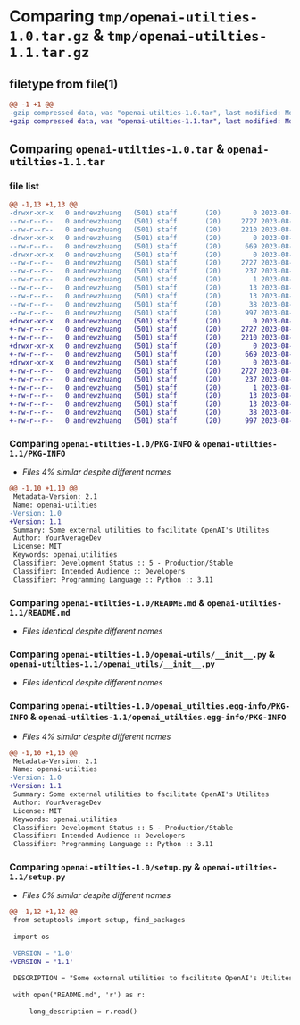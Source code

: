 # Comparing `tmp/openai-utilties-1.0.tar.gz` & `tmp/openai-utilties-1.1.tar.gz`

## filetype from file(1)

```diff
@@ -1 +1 @@
-gzip compressed data, was "openai-utilties-1.0.tar", last modified: Mon Aug  7 13:41:26 2023, max compression
+gzip compressed data, was "openai-utilties-1.1.tar", last modified: Mon Aug  7 13:53:16 2023, max compression
```

## Comparing `openai-utilties-1.0.tar` & `openai-utilties-1.1.tar`

### file list

```diff
@@ -1,13 +1,13 @@
-drwxr-xr-x   0 andrewzhuang   (501) staff       (20)        0 2023-08-07 13:41:26.129138 openai-utilties-1.0/
--rw-r--r--   0 andrewzhuang   (501) staff       (20)     2727 2023-08-07 13:41:26.129001 openai-utilties-1.0/PKG-INFO
--rw-r--r--   0 andrewzhuang   (501) staff       (20)     2210 2023-08-07 13:39:15.000000 openai-utilties-1.0/README.md
-drwxr-xr-x   0 andrewzhuang   (501) staff       (20)        0 2023-08-07 13:41:26.127820 openai-utilties-1.0/openai-utils/
--rw-r--r--   0 andrewzhuang   (501) staff       (20)      669 2023-08-07 13:38:20.000000 openai-utilties-1.0/openai-utils/__init__.py
-drwxr-xr-x   0 andrewzhuang   (501) staff       (20)        0 2023-08-07 13:41:26.128783 openai-utilties-1.0/openai_utilties.egg-info/
--rw-r--r--   0 andrewzhuang   (501) staff       (20)     2727 2023-08-07 13:41:26.000000 openai-utilties-1.0/openai_utilties.egg-info/PKG-INFO
--rw-r--r--   0 andrewzhuang   (501) staff       (20)      237 2023-08-07 13:41:26.000000 openai-utilties-1.0/openai_utilties.egg-info/SOURCES.txt
--rw-r--r--   0 andrewzhuang   (501) staff       (20)        1 2023-08-07 13:41:26.000000 openai-utilties-1.0/openai_utilties.egg-info/dependency_links.txt
--rw-r--r--   0 andrewzhuang   (501) staff       (20)       13 2023-08-07 13:41:26.000000 openai-utilties-1.0/openai_utilties.egg-info/requires.txt
--rw-r--r--   0 andrewzhuang   (501) staff       (20)       13 2023-08-07 13:41:26.000000 openai-utilties-1.0/openai_utilties.egg-info/top_level.txt
--rw-r--r--   0 andrewzhuang   (501) staff       (20)       38 2023-08-07 13:41:26.129186 openai-utilties-1.0/setup.cfg
--rw-r--r--   0 andrewzhuang   (501) staff       (20)      997 2023-08-07 13:40:52.000000 openai-utilties-1.0/setup.py
+drwxr-xr-x   0 andrewzhuang   (501) staff       (20)        0 2023-08-07 13:53:16.252116 openai-utilties-1.1/
+-rw-r--r--   0 andrewzhuang   (501) staff       (20)     2727 2023-08-07 13:53:16.251978 openai-utilties-1.1/PKG-INFO
+-rw-r--r--   0 andrewzhuang   (501) staff       (20)     2210 2023-08-07 13:39:15.000000 openai-utilties-1.1/README.md
+drwxr-xr-x   0 andrewzhuang   (501) staff       (20)        0 2023-08-07 13:53:16.250942 openai-utilties-1.1/openai_utils/
+-rw-r--r--   0 andrewzhuang   (501) staff       (20)      669 2023-08-07 13:49:23.000000 openai-utilties-1.1/openai_utils/__init__.py
+drwxr-xr-x   0 andrewzhuang   (501) staff       (20)        0 2023-08-07 13:53:16.251763 openai-utilties-1.1/openai_utilties.egg-info/
+-rw-r--r--   0 andrewzhuang   (501) staff       (20)     2727 2023-08-07 13:53:16.000000 openai-utilties-1.1/openai_utilties.egg-info/PKG-INFO
+-rw-r--r--   0 andrewzhuang   (501) staff       (20)      237 2023-08-07 13:53:16.000000 openai-utilties-1.1/openai_utilties.egg-info/SOURCES.txt
+-rw-r--r--   0 andrewzhuang   (501) staff       (20)        1 2023-08-07 13:53:16.000000 openai-utilties-1.1/openai_utilties.egg-info/dependency_links.txt
+-rw-r--r--   0 andrewzhuang   (501) staff       (20)       13 2023-08-07 13:53:16.000000 openai-utilties-1.1/openai_utilties.egg-info/requires.txt
+-rw-r--r--   0 andrewzhuang   (501) staff       (20)       13 2023-08-07 13:53:16.000000 openai-utilties-1.1/openai_utilties.egg-info/top_level.txt
+-rw-r--r--   0 andrewzhuang   (501) staff       (20)       38 2023-08-07 13:53:16.252174 openai-utilties-1.1/setup.cfg
+-rw-r--r--   0 andrewzhuang   (501) staff       (20)      997 2023-08-07 13:52:41.000000 openai-utilties-1.1/setup.py
```

### Comparing `openai-utilties-1.0/PKG-INFO` & `openai-utilties-1.1/PKG-INFO`

 * *Files 4% similar despite different names*

```diff
@@ -1,10 +1,10 @@
 Metadata-Version: 2.1
 Name: openai-utilties
-Version: 1.0
+Version: 1.1
 Summary: Some external utilities to facilitate OpenAI's Utilites
 Author: YourAverageDev
 License: MIT
 Keywords: openai,utilities
 Classifier: Development Status :: 5 - Production/Stable
 Classifier: Intended Audience :: Developers
 Classifier: Programming Language :: Python :: 3.11
```

### Comparing `openai-utilties-1.0/README.md` & `openai-utilties-1.1/README.md`

 * *Files identical despite different names*

### Comparing `openai-utilties-1.0/openai-utils/__init__.py` & `openai-utilties-1.1/openai_utils/__init__.py`

 * *Files identical despite different names*

### Comparing `openai-utilties-1.0/openai_utilties.egg-info/PKG-INFO` & `openai-utilties-1.1/openai_utilties.egg-info/PKG-INFO`

 * *Files 4% similar despite different names*

```diff
@@ -1,10 +1,10 @@
 Metadata-Version: 2.1
 Name: openai-utilties
-Version: 1.0
+Version: 1.1
 Summary: Some external utilities to facilitate OpenAI's Utilites
 Author: YourAverageDev
 License: MIT
 Keywords: openai,utilities
 Classifier: Development Status :: 5 - Production/Stable
 Classifier: Intended Audience :: Developers
 Classifier: Programming Language :: Python :: 3.11
```

### Comparing `openai-utilties-1.0/setup.py` & `openai-utilties-1.1/setup.py`

 * *Files 0% similar despite different names*

```diff
@@ -1,12 +1,12 @@
 from setuptools import setup, find_packages
 
 import os
 
-VERSION = '1.0'
+VERSION = '1.1'
 
 DESCRIPTION = "Some external utilities to facilitate OpenAI's Utilites"
 
 with open("README.md", 'r') as r:
 
     long_description = r.read()
```

